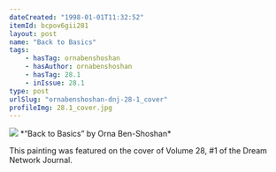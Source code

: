 ```yaml
---
dateCreated: "1998-01-01T11:32:52"
itemId: bcpov6gii281
layout: post
name: "Back to Basics"
tags:
    - hasTag: ornabenshoshan
    - hasAuthor: ornabenshoshan
    - hasTag: 28.1
    - inIssue: 28.1
type: post
urlSlug: "ornabenshoshan-dnj-28-1_cover"
profileImg: 28.1_cover.jpg
---
```


<img src="../images/28.1_cover.jpg" width="auto" height="auto"/>
*“Back to Basics” by Orna Ben-Shoshan*

This painting was featured on the cover of Volume 28, #1 of the Dream Network Journal.
